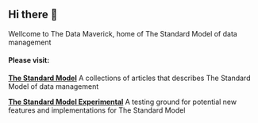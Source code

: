 ## Hi there 👋

Wellcome to The Data Maverick, home of The Standard Model of data management

#### Please visit:

[**The Standard Model**](https://github.com/TheDataMaverick/TheStandardModel) A collections of articles that describes The Standard Model of data management

[**The Standard Model Experimental**](https://github.com/TheDataMaverick/TheStandardModel-Experimental) A testing ground for potential new features and implementations for The Standard Model
